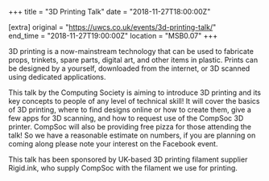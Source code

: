 +++
title = "3D Printing Talk"
date = "2018-11-27T18:00:00Z"

[extra]
original = "https://uwcs.co.uk/events/3d-printing-talk/"    
end_time = "2018-11-27T19:00:00Z"
location = "MSB0.07"
+++

3D printing is a now-mainstream technology that can be used to fabricate props, trinkets, spare parts, digital art, and other items in plastic. Prints can be designed by a yourself, downloaded from the internet, or 3D scanned using dedicated applications.  

  
This talk by the Computing Society is aiming to introduce 3D printing and its key concepts to people of any level of technical skill\! It will cover the basics of 3D printing, where to find designs online or how to create them, give a few apps for 3D scanning, and how to request use of the CompSoc 3D printer. CompSoc will also be providing free pizza for those attending the talk\! So we have a reasonable estimate on numbers, if you are planning on coming along please note your interest on the Facebook event.

  
This talk has been sponsored by UK-based 3D printing filament supplier Rigid.ink, who supply CompSoc with the filament we use for printing.


